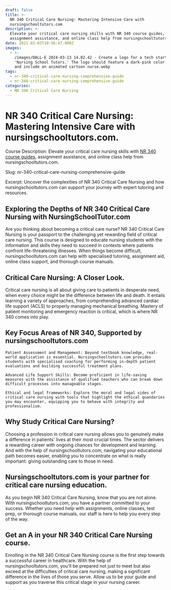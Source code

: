 ```yaml
---
draft: false
title: >-
  NR 340 Critical Care Nursing: Mastering Intensive Care with
  nursingschooltutors.com
description: >-
  Elevate your critical care nursing skills with NR 340 course guides,
  assignment assistance, and online class help from nursingschooltutors.com.
date: 2021-02-03T10:56:47.000Z
images:
  - >-
    /images/DALL·E 2024-03-13 14.02.42 - Create a logo for a tech startup named
    'Nursing School Tutors.' The logo should feature a dark-pink color scheme
    and include an animated cartoon nurse.webp
tags:
  - nr-340-critical-care-nursing-comprehensive-guide
  - nr-340-critical-care-nursing-comprehensive-guide
categories:
  - NR 340 Critical Care Nursing
---
```


# NR 340 Critical Care Nursing: Mastering Intensive Care with nursingschooltutors.com. 

Course Description: Elevate your critical care nursing skills with [NR 340 course guides](https://nursingschooltutors.com/subjects/nr-340-critical-care-nursing/ "NR 340 Critical Care Nursing"), assignment assistance, and online class help from nursingschooltutors.com.

Slug: nr-340-critical-care-nursing-comprehensive-guide

Excerpt: Uncover the complexities of NR 340 Critical Care Nursing and how nursingschooltutors.com can support your journey with expert tutoring and resources.

## Exploring the Depths of NR 340 Critical Care Nursing with NursingSchoolTutor.com

Are you thinking about becoming a critical care nurse? NR 340 Critical Care Nursing is your passport to the challenging yet rewarding field of critical care nursing. This course is designed to educate nursing students with the information and skills they need to succeed in contexts where patients confront life-threatening illnesses. When things become difficult, nursingschooltutors.com can help with specialised tutoring, assignment aid, online class support, and thorough course manuals.

## Critical Care Nursing: A Closer Look.

Critical care nursing is all about giving care to patients in desperate need, when every choice might be the difference between life and death. It entails learning a variety of approaches, from comprehending advanced cardiac life support (ACLS) to properly managing mechanical breathing. Mastery of patient monitoring and emergency reaction is critical, which is where NR 340 comes into play.

## Key Focus Areas of NR 340, Supported by nursingschooltutors.com

```
Patient Assessment and Management: Beyond textbook knowledge, real-world application is essential. Nursingschooltutors.com provides students with specialised coaching for performing in-depth patient evaluations and building successful treatment plans.

Advanced Life Support Skills: Become proficient in life-saving measures with the assistance of qualified teachers who can break down difficult processes into manageable stages.

Ethical and legal frameworks: Explore the moral and legal sides of critical care nursing with tools that highlight the ethical quandaries you may encounter, equipping you to behave with integrity and professionalism.
```

## Why Study Critical Care Nursing?

Choosing a profession in critical care nursing allows you to genuinely make a difference in patients' lives at their most crucial times. The sector delivers a rewarding career with ongoing chances for development and learning. And with the help of nursingschooltutors.com, navigating your educational path becomes easier, enabling you to concentrate on what is really important: giving outstanding care to those in need.

## Nursingschooltutors.com is your partner for critical care nursing education.

As you begin NR 340 Critical Care Nursing, know that you are not alone. With nursingschooltutors.com, you have a partner committed to your success. Whether you need help with assignments, online classes, test prep, or thorough course manuals, our staff is here to help you every step of the way.

## Get an A in your NR 340 Critical Care Nursing course.

Enrolling in the NR 340 Critical Care Nursing course is the first step towards a successful career in healthcare. With the help of nursingschooltutors.com, you'll be prepared not just to meet but also exceed at the difficulties of critical care nursing, making a significant difference in the lives of those you serve. Allow us to be your guide and support as you traverse this critical stage in your nursing career.
